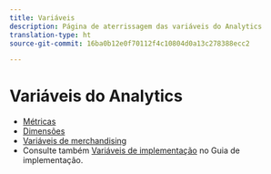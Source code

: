```yaml
---
title: Variáveis
description: Página de aterrissagem das variáveis do Analytics
translation-type: ht
source-git-commit: 16ba0b12e0f70112f4c10804d0a13c278388ecc2

---
```



# Variáveis do Analytics

* [Métricas](/help/components/c-variables/c-metrics/metricslist.md)
* [Dimensões](/help/components/c-variables/dimensionslist/dimension-compatibility.md)
* [Variáveis de merchandising](/help/components/c-variables/c-merch-variables/var-merchandising.md)
* Consulte também [Variáveis de implementação](/help/implement/js-implementation/c-variables/evars-events.md) no Guia de implementação.
